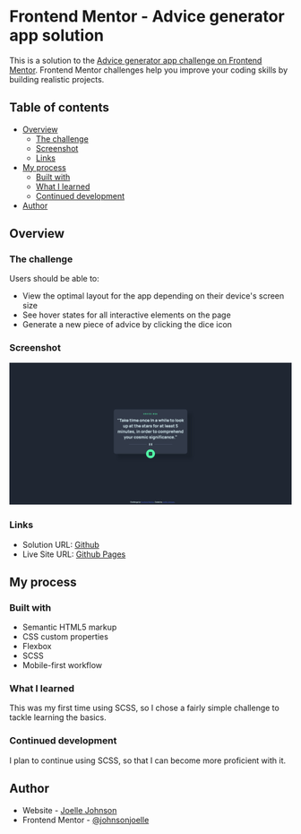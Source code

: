 # Frontend Mentor - Advice generator app solution

This is a solution to the [Advice generator app challenge on Frontend Mentor](https://www.frontendmentor.io/challenges/advice-generator-app-QdUG-13db). Frontend Mentor challenges help you improve your coding skills by building realistic projects.

## Table of contents

- [Overview](#overview)
  - [The challenge](#the-challenge)
  - [Screenshot](#screenshot)
  - [Links](#links)
- [My process](#my-process)
  - [Built with](#built-with)
  - [What I learned](#what-i-learned)
  - [Continued development](#continued-development)
- [Author](#author)

## Overview

### The challenge

Users should be able to:

- View the optimal layout for the app depending on their device's screen size
- See hover states for all interactive elements on the page
- Generate a new piece of advice by clicking the dice icon

### Screenshot

![Desktop Screenshot](./screenshot.png)

### Links

- Solution URL: [Github](https://github.com/johnsonjoelle/FEM-advice-generator-app)
- Live Site URL: [Github Pages](https://johnsonjoelle.github.io/FEM-advice-generator-app/)

## My process

### Built with

- Semantic HTML5 markup
- CSS custom properties
- Flexbox
- SCSS
- Mobile-first workflow

### What I learned

This was my first time using SCSS, so I chose a fairly simple challenge to tackle learning the basics.

### Continued development

I plan to continue using SCSS, so that I can become more proficient with it.

## Author

- Website - [Joelle Johnson](https://joellejohnson.com)
- Frontend Mentor - [@johnsonjoelle](https://www.frontendmentor.io/profile/johnsonjoelle)
